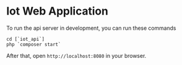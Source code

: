 # Iot Web Application

To run the api server in development, you can run these commands 

	cd [`iot_api`]
	php `composer start`
 
After that, open `http://localhost:8080` in your browser.
